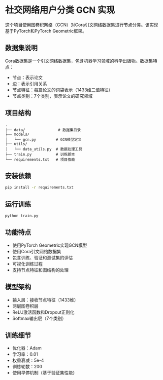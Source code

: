 # 社交网络用户分类 GCN 实现

这个项目使用图卷积网络（GCN）对Cora引文网络数据集进行节点分类。该实现基于PyTorch和PyTorch Geometric框架。

## 数据集说明

Cora数据集是一个引文网络数据集，包含机器学习领域的科学出版物。数据集特点：
- 节点：表示论文
- 边：表示引用关系
- 节点特征：每篇论文的词袋表示（1433维二值特征）
- 节点类别：7个类别，表示论文的研究领域

## 项目结构

```
.
├── data/               # 数据集目录
├── models/
│   └── gcn.py         # GCN模型定义
├── utils/
│   └── data_utils.py  # 数据处理工具
├── train.py           # 训练脚本
└── requirements.txt   # 项目依赖
```

## 安装依赖

```bash
pip install -r requirements.txt
```

## 运行训练

```bash
python train.py
```

## 功能特点

- 使用PyTorch Geometric实现GCN模型
- 使用Cora引文网络数据集
- 包含训练、验证和测试集的评估
- 可视化训练过程
- 支持节点特征和图结构的处理

## 模型架构

- 输入层：接收节点特征（1433维）
- 两层图卷积层
- ReLU激活函数和Dropout正则化
- Softmax输出层（7个类别）

## 训练细节

- 优化器：Adam
- 学习率：0.01
- 权重衰减：5e-4
- 训练轮数：200
- 使用早停机制（基于验证集性能）